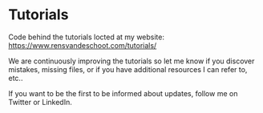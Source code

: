 # Tutorials
Code behind the tutorials locted at my website: https://www.rensvandeschoot.com/tutorials/

We are continuously improving the tutorials so let me know if you discover mistakes, missing files, or if you have additional resources 
I can refer to, etc..

If you want to be the first to be informed about updates, follow me on Twitter or LinkedIn.
